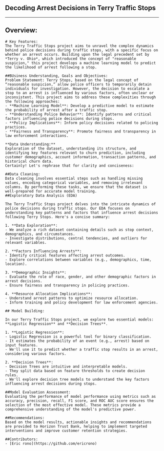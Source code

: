 ## Decoding Arrest Decisions in Terry Traffic Stops
---
## Overview:
    # Key Features:
    The Terry Traffic Stops project aims to unravel the complex dynamics behind police decisions during traffic stops, with a specific focus on whether an arrest occurs. Building upon the legal precedent set by *Terry v. Ohio*, which introduced the concept of "reasonable suspicion," this project develops a machine learning model to predict the likelihood of arrest following a stop.

    ##BUsiness Understanding, Goals and Objectives:
    Problem Statement: Terry Stops, based on the legal concept of “reasonable suspicion,” allow police officers to temporarily detain individuals for investigation. However, the decision to escalate a stop to an arrest is influenced by various factors, often unclear or inconsistent. This project aims to address these complexities through the following approaches:
    - **Machine Learning Model**: Develop a predictive model to estimate the probability of arrest after a traffic stop.
    - **Understanding Police Behavior**: Identify patterns and critical factors influencing police decisions during stops.
    - **Policy Implications**: Inform policy decisions related to policing practices.
    - **Fairness and Transparency**: Promote fairness and transparency in law enforcement interactions.

    **Data Understanding:** 
    Exploration of the dataset, understanding its structure, and identifying key features relevant to churn prediction, including customer demographics, account information, transaction patterns, and historical churn data.
    Certainly! Let's rephrase that for clarity and conciseness:

    ##Data Cleaning:
    Data cleaning involves essential steps such as handling missing values, encoding categorical variables, and removing irrelevant columns. By performing these tasks, we ensure that the dataset is well-prepared for accurate model training.
    ##Exploratory Data Analysis (EDA)

    The Terry Traffic Stops project delves into the intricate dynamics of police decisions during traffic stops. Our EDA focuses on understanding key patterns and factors that influence arrest decisions following Terry Stops. Here's a concise summary:

    1. **Data Exploration**:
    - We analyze a rich dataset containing details such as stop context, demographics, and circumstances.
    - Investigate distributions, central tendencies, and outliers for relevant variables.

    2. **Factors Influencing Arrests**:
    - Identify critical features affecting arrest outcomes.
    - Explore correlations between variables (e.g., demographics, time, location).

    3. **Demographic Insights**:
    - Evaluate the role of race, gender, and other demographic factors in arrest decisions.
    - Ensure fairness and transparency in policing practices.

    4. **Resource Allocation Implications**:
    - Understand arrest patterns to optimize resource allocation.
    - Inform training and policy development for law enforcement agencies.

    ## Model Building:

    In our Terry Traffic Stops project, we explore two essential models: **Logistic Regression** and **Decision Trees**.

    1. **Logistic Regression**:
    - Logistic Regression is a powerful tool for binary classification.
    - It estimates the probability of an event (e.g., arrest) based on input features.
    - We'll use it to predict whether a traffic stop results in an arrest, considering various factors.

    2. **Decision Trees**:
    - Decision Trees are intuitive and interpretable models.
    - They split data based on feature thresholds to create decision rules.
    - We'll explore decision tree models to understand the key factors influencing arrest decisions during stops.

    ##Model Evaluation Assessment: 
    Evaluating the performance of model performance using metrics such as accuracy, precision, recall, F1 score, and ROC AUC score ensures the selection of the most effective model. These metrics provide a comprehensive understanding of the model's predictive power.
    
    ##Recommendations:
    Based on the model results, actionable insights and recommendations are provided to Horizon Trust Bank, helping to implement targeted interventions and improve customer retention strategies.

    ##Contributors:
    - [Eric rono](https://github.com/ericrono)
